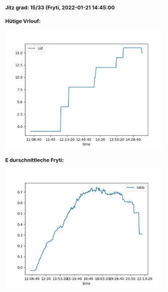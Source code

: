 ### Jitz grad: 15/33 (Fryti, 2022-01-21 14:45:00

### Hütige Vrlouf:
![Graph](Today.png)

### E durschnittleche Fryti:
![Graph](Fryti.png)